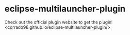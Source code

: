 # eclipse-multilauncher-plugin

Check out the official plugin website to get the plugin! <corrado98.github.io/eclipse-multilauncher-plugin/>
